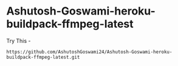 # Ashutosh-Goswami-heroku-buildpack-ffmpeg-latest

Try This - 

`https://github.com/AshutoshGoswami24/Ashutosh-Goswami-heroku-buildpack-ffmpeg-latest.git`
